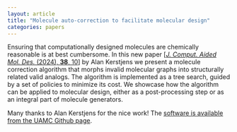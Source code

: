 ```yaml
---
layout: article
title: "Molecule auto‑correction to facilitate molecular design"
categories: papers
---
```


Ensuring that computationally designed molecules are chemically reasonable is at best cumbersome. In this new paper [<a href="/assets/papers/autocorrect-paper.pdf" download><i>J. Comput. Aided Mol. Des.</i> (2024), <b>38</b>, 10</a>] by Alan Kerstjens we present a molecule correction algorithm that morphs invalid molecular graphs into structurally related valid analogs. The algorithm is implemented as a tree search, guided by a set of policies to minimize its cost. We showcase how the algorithm can be applied to molecular design, either as a post-processing step or as an integral part of molecule generators.

Many thanks to Alan Kerstjens for the nice work! The <a href="https://github.com/UAMCAntwerpen/MoleculeAutoCorrect" target="_blank">software is available from the UAMC Github page</a>.
